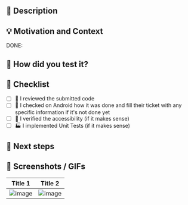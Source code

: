 ## 📜 Description


## 💡 Motivation and Context
DONE:


## 💚 How did you test it?


## 📝 Checklist
* [ ] 📖 I reviewed the submitted code
* [ ] 📡 I checked on Android how it was done and fill their ticket with any specific information if it's not done yet
* [ ] 🦮 I verified the accessibility (if it makes sense)
* [ ] 🏭 I implemented Unit Tests (if it makes sense)

## 🔮 Next steps


## 📸 Screenshots / GIFs
| Title 1 | Title 2 |
| - | - |
|![image](<IMAGE_URL>)|![image](<IMAGE_URL>)|
